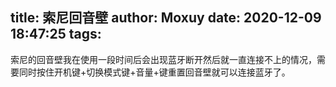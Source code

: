 title: 索尼回音壁
author: Moxuy
date: 2020-12-09 18:47:25
tags:
---
索尼的回音壁我在使用一段时间后会出现蓝牙断开然后就一直连接不上的情况，需要同时按住开机键+切换模式键+音量+键重置回音壁就可以连接蓝牙了。
